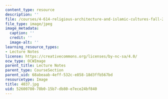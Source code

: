 ```yaml
---
content_type: resource
description: ''
file: /courses/4-614-religious-architecture-and-islamic-cultures-fall-2002/5260078078b015b7db80e7ece24bf840_4037.jpg
file_type: image/jpeg
image_metadata:
  caption: ''
  credit: ''
  image-alt: ''
learning_resource_types:
- Lecture Notes
license: https://creativecommons.org/licenses/by-nc-sa/4.0/
ocw_type: OCWImage
parent_title: Lecture Notes
parent_type: CourseSection
parent_uid: 68abeaab-4eff-532c-e858-18d3ffb567bd
resourcetype: Image
title: 4037.jpg
uid: 52600780-78b0-15b7-db80-e7ece24bf840
---
```

